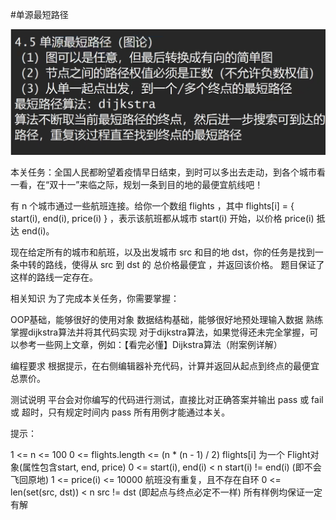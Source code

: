#单源最短路径

![](img.png)


本关任务：全国人民都盼望着疫情早日结束，到时可以多出去走动，到各个城市看一看，在“双十一”来临之际，规划一条到目的地的最便宜航线吧！

有 n 个城市通过一些航班连接。给你一个数组 flights ，其中 flights[i] = { start(i), end(i), price(i) } ，表示该航班都从城市 start(i) 开始，以价格 price(i) 抵达 end(i)。

现在给定所有的城市和航班，以及出发城市 src 和目的地 dst，你的任务是找到一条中转的路线，使得从 src 到 dst 的 总价格最便宜 ，并返回该价格。 题目保证了这样的路线一定存在。

相关知识
为了完成本关任务，你需要掌握：

OOP基础，能够很好的使用对象
数据结构基础，能够很好地预处理输入数据
熟练掌握dijkstra算法并将其代码实现
对于dijkstra算法，如果觉得还未完全掌握，可以参考一些网上文章，例如：【看完必懂】Dijkstra算法（附案例详解）

编程要求
根据提示，在右侧编辑器补充代码，计算并返回从起点到终点的最便宜总票价。

测试说明
平台会对你编写的代码进行测试，直接比对正确答案并输出 pass 或 fail 或 超时，只有规定时间内 pass 所有用例才能通过本关。

提示：

1 <= n <= 100
0 <= flights.length <= (n * (n - 1) / 2)
flights[i] 为一个 Flight对象(属性包含start, end, price)
0 <= start(i), end(i) < n
start(i) != end(i) (即不会飞回原地)
1 <= price(i) <= 10000
航班没有重复，且不存在自环
0 <= len(set(src, dst)) < n
src != dst (即起点与终点必定不一样)
所有样例均保证一定有解
